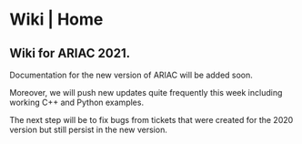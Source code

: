 # Wiki | Home

## Wiki for ARIAC 2021.

Documentation for the new version of ARIAC will be added soon. 

Moreover, we will push new updates quite frequently this week including working C++ and Python examples.

The next step will be to fix bugs from tickets that were created for the 2020 version but still persist in the new version.
